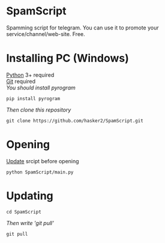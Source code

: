 # SpamScript
Spamming script for telegram. You can use it to promote your service/channel/web-site. Free.
# Installing PC (Windows)
[Python](https://www.python.org/downloads/) 3+ required\
[Git](https://git-scm.com/downloads) required\
*You should install pyrogram*

	pip install pyrogram

*Then clone this repository*

	git clone https://github.com/hasker2/SpamScript.git
# Opening
[Update](https://github.com/hasker2/SpamScript/blob/main/README.md#updating) srcipt before opening

	python SpamScript/main.py

# Updating

	cd SpamScript
	
*Then write 'git pull'*
	
	git pull
